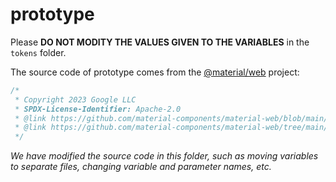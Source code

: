 # prototype

Please **DO NOT MODITY THE VALUES GIVEN TO THE VARIABLES** in the `tokens`
folder.

The source code of prototype comes from the
[@material/web](https://github.com/material-components/material-web) project:

```javascript
/*
 * Copyright 2023 Google LLC
 * SPDX-License-Identifier: Apache-2.0
 * @link https://github.com/material-components/material-web/blob/main/tokens
 * @link https://github.com/material-components/material-web/tree/main/internal/motion
 */
```

_We have modified the source code in this folder, such as moving variables to
separate files, changing variable and parameter names, etc._
